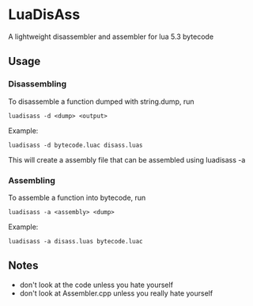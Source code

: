 LuaDisAss
=========
A lightweight disassembler and assembler for lua 5.3 bytecode

Usage
-----

### Disassembling
To disassemble a function dumped with string.dump, run
```
luadisass -d <dump> <output>
```

Example:
```
luadisass -d bytecode.luac disass.luas
```

This will create a assembly file that can be assembled using luadisass -a

### Assembling
To assemble a function into bytecode, run
```
luadisass -a <assembly> <dump>
```

Example:
```
luadisass -a disass.luas bytecode.luac
```





Notes
-----
* don't look at the code unless you hate yourself
* don't look at Assembler.cpp unless you really hate yourself